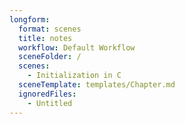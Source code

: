 ```yaml
---
longform:
  format: scenes
  title: notes
  workflow: Default Workflow
  sceneFolder: /
  scenes:
    - Initialization in C
  sceneTemplate: templates/Chapter.md
  ignoredFiles:
    - Untitled
---
```

